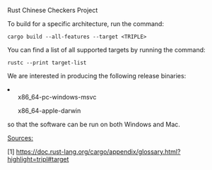 <h>Rust Chinese Checkers Project</h>

To build for a specific architecture, run the command:

```cargo build --all-features --target <TRIPLE>```

You can find a list of all supported targets by running the command:

```rustc --print target-list```

We are interested in producing the following release binaries:

<li>
<ul>x86_64-pc-windows-msvc</ul>
<ul>x86_64-apple-darwin</ul>

so that the software can be run on both Windows and Mac.

<p><u>Sources:</u></p>

[1] https://doc.rust-lang.org/cargo/appendix/glossary.html?highlight=tripl#target
